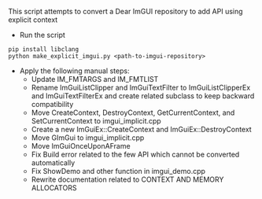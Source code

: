 This script attempts to convert a Dear ImGUI repository to add API using explicit context

- Run the script
```
pip install libclang
python make_explicit_imgui.py <path-to-imgui-repository>
```
- Apply the following manual steps:
  - Update IM_FMTARGS and IM_FMTLIST
  - Rename ImGuiListClipper and ImGuiTextFilter to ImGuiListClipperEx and ImGuiTextFilterEx
    and create related subclass to keep backward compatibility
  - Move CreateContext, DestroyContext, GetCurrentContext, and SetCurrentContext to
    imgui_implicit.cpp
  - Create a new ImGuiEx::CreateContext and ImGuiEx::DestroyContext
  - Move GImGui to imgui_implicit.cpp
  - Move ImGuiOnceUponAFrame
  - Fix Build error related to the few API which cannot be converted automatically
  - Fix ShowDemo and other function in imgui_demo.cpp
  - Rewrite documentation related to CONTEXT AND MEMORY ALLOCATORS